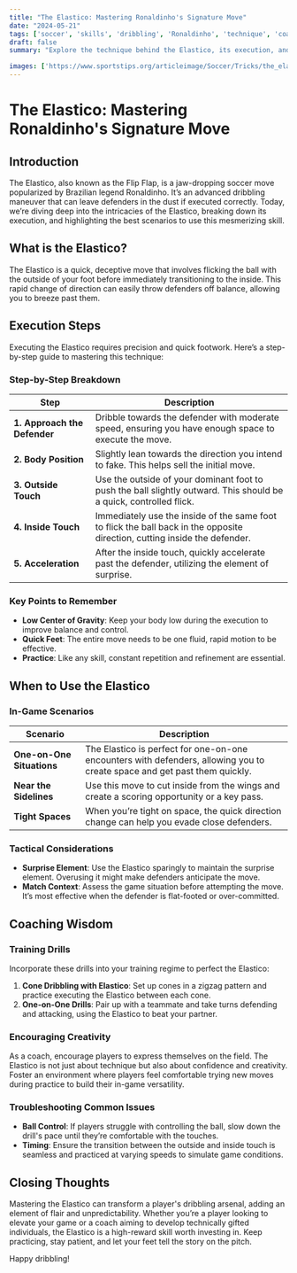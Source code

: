 ```yaml
---
title: "The Elastico: Mastering Ronaldinho's Signature Move"
date: "2024-05-21"
tags: ['soccer', 'skills', 'dribbling', 'Ronaldinho', 'technique', 'coaching', 'advanced']
draft: false
summary: "Explore the technique behind the Elastico, its execution, and scenarios where it can be effectively used to beat defenders."

images: ['https://www.sportstips.org/articleimage/Soccer/Tricks/the_elastico_mastering_ronaldinho.webp']
---
```


# The Elastico: Mastering Ronaldinho's Signature Move

## Introduction

The Elastico, also known as the Flip Flap, is a jaw-dropping soccer move popularized by Brazilian legend Ronaldinho. It’s an advanced dribbling maneuver that can leave defenders in the dust if executed correctly. Today, we’re diving deep into the intricacies of the Elastico, breaking down its execution, and highlighting the best scenarios to use this mesmerizing skill.

## What is the Elastico?

The Elastico is a quick, deceptive move that involves flicking the ball with the outside of your foot before immediately transitioning to the inside. This rapid change of direction can easily throw defenders off balance, allowing you to breeze past them.

## Execution Steps

Executing the Elastico requires precision and quick footwork. Here’s a step-by-step guide to mastering this technique:

### Step-by-Step Breakdown

| Step | Description |
| ---- | ----------- |
| **1. Approach the Defender** | Dribble towards the defender with moderate speed, ensuring you have enough space to execute the move. |
| **2. Body Position** | Slightly lean towards the direction you intend to fake. This helps sell the initial move. |
| **3. Outside Touch** | Use the outside of your dominant foot to push the ball slightly outward. This should be a quick, controlled flick. |
| **4. Inside Touch** | Immediately use the inside of the same foot to flick the ball back in the opposite direction, cutting inside the defender. |
| **5. Acceleration** | After the inside touch, quickly accelerate past the defender, utilizing the element of surprise. |

### Key Points to Remember

- **Low Center of Gravity**: Keep your body low during the execution to improve balance and control.
- **Quick Feet**: The entire move needs to be one fluid, rapid motion to be effective.
- **Practice**: Like any skill, constant repetition and refinement are essential.

## When to Use the Elastico

### In-Game Scenarios

| Scenario | Description |
| -------- | ----------- |
| **One-on-One Situations** | The Elastico is perfect for one-on-one encounters with defenders, allowing you to create space and get past them quickly. |
| **Near the Sidelines** | Use this move to cut inside from the wings and create a scoring opportunity or a key pass. |
| **Tight Spaces** | When you’re tight on space, the quick direction change can help you evade close defenders. |

### Tactical Considerations

- **Surprise Element**: Use the Elastico sparingly to maintain the surprise element. Overusing it might make defenders anticipate the move.
- **Match Context**: Assess the game situation before attempting the move. It’s most effective when the defender is flat-footed or over-committed.

## Coaching Wisdom

### Training Drills

Incorporate these drills into your training regime to perfect the Elastico:

1. **Cone Dribbling with Elastico**: Set up cones in a zigzag pattern and practice executing the Elastico between each cone.
2. **One-on-One Drills**: Pair up with a teammate and take turns defending and attacking, using the Elastico to beat your partner.

### Encouraging Creativity

As a coach, encourage players to express themselves on the field. The Elastico is not just about technique but also about confidence and creativity. Foster an environment where players feel comfortable trying new moves during practice to build their in-game versatility.

### Troubleshooting Common Issues

- **Ball Control**: If players struggle with controlling the ball, slow down the drill's pace until they’re comfortable with the touches.
- **Timing**: Ensure the transition between the outside and inside touch is seamless and practiced at varying speeds to simulate game conditions.

## Closing Thoughts

Mastering the Elastico can transform a player's dribbling arsenal, adding an element of flair and unpredictability. Whether you’re a player looking to elevate your game or a coach aiming to develop technically gifted individuals, the Elastico is a high-reward skill worth investing in. Keep practicing, stay patient, and let your feet tell the story on the pitch. 

Happy dribbling!
```

